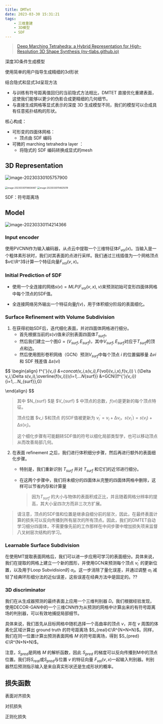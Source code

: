 ```yaml
---
title: DMTet
date: 2023-03-30 15:31:21
tags:
    - 三维重建
    - 3D模型
    - SDF
---
```




> [Deep Marching Tetrahedra: a Hybrid Representation for High-Resolution 3D Shape Synthesis (nv-tlabs.github.io)](https://nv-tlabs.github.io/DMTet/)

深度3D条件生成模型

使用简单的用户指导生成精细的3d形状

结合隐式和显式3d呈现方法

- 与训练有符号距离值回归的当前隐式方法相比，DMTET 直接优化重建表面，这使我们能够以更少的伪影合成更精细的几何细节。
- 与直接生成网格等显式表示的深度 3D 生成模型不同，我们的模型可以合成具有任意拓扑结构的形状。

核心构成：

- 可形变的四面体网格：
    - 顶点由 SDF 编码
- 可微的 marching tetrahedra layer ：
    - 将隐式的 SDF 编码转换成显式的mesh

## 3D Representation

![image-20230330105757900](assets/image-20230330105757900.png)

​     <img src="C:/Users/a1036/Desktop/扩散模型/assets/image-20230330114604467.png" alt="image-20230330114604467" style="zoom:50%;" />     <img src="assets/image-20230330114625019.png" alt="image-20230330114625019" style="zoom:50%;" />

SDF：符号距离场



## Model

![image-20230330114214366](assets/image-20230330114214366.png)

### Input encoder

使用PVCNN作为输入编码器，从点云中提取一个三维特征体$F_{vol}(x)$。当输入是一个粗体素形状时，我们对其表面的点进行采样。我们通过三线插值为一个网格顶点$v∈\R^3$计算一个特征向量$F_{vol}(v, x)$。

### Initial Prediction of SDF

- 使用一个全连接的网络$s(v)=MLP(F_{vol}(v, x), v)$来预测初始可变形四面体网格中每个顶点的SDF值。

- 全连接网络另外输出一个特征向量$f(v)$，用于体积细分阶段的表面细化。

### Surface Refinement with Volume Subdivision

1. 在获得初始SDF后，迭代细化表面，并对四面体网格进行细分。
    - 首先根据当前的$s(v)$值来识别表面四面体$T_{surf}$。
    - 然后我们建立一个图$G = (V_{surf} , E_{surf} )$，其中$V_{surf} , E_{surf}$对应于$T_{surf}$的顶点和边。
    - 然后使用图形卷积网络（GCN）预测$V_{surf}$中每个顶点 $i$ 的位置偏移量 $∆vi$ 和 SDF 残差值 $∆s(vi)$

$$
\begin{align}
f^{'}_{v_i} &=concat(v_i,s(v_i),F_{vol}(v_i,x),f(v_i)) \\
(\Delta v_i,\Delta s(v_i),\overline{f(v_i)})_{i=1,...N_{surf}} &=GCN((f^{'}_{v_i})_{i=1,...N_{surf}},G)


\end{align}
$$



> 其中 $N_{surf} $是 $V_{surf} $ 中顶点的总数，$f(vi)$是更新的每个顶点特征。
>
> 顶点位置 $v_i $和顶点 的SDF值被更新为 $v^{'}_i = v_i + ∆v_i$，$s(v^{'}_i) = s(v_i) + ∆s(v_i)$。
>
> 这个细化步骤有可能翻转SDF值的符号以细化局部类型学，也可以移动顶点从而改善局部几何。

2. 在表面 refinement 之后，我们进行体积细分步骤，然后再进行额外的表面细化步骤。

    - 特别是，我们重新识别 $T_{surf}$ 并对 $T_{surf}$ 和它们的近邻进行细分。

    - 在这两个步骤中，我们将未细分的四面体从完整的四面体网格中删除，这样可以节省内存和计算量

        > 因为$T_{surf}$ 的大小与物体的表面积成正比，并且随着网格分辨率的提高，其大小呈四次方而非三次方扩展。

> 请注意，顶点的SDF值和位置是继承自细分前的层次，因此，在最终表面计算的损失可以反向传播到所有层次的所有顶点。因此，我们的DMTET自动学习细分四面体，不需要像先前的工作那样在中间步骤中增加损失项来监督八叉树层次结构的学习。



### Learnable Surface Subdivision

在使用MT提取表面网格后，我们可以进一步应用可学习的表面细分。具体来说，我们在提取的网格上建立一个新的图形，并使用GCN来预测每个顶点 $v^{'}_i$ 的更新位置，以及用于Loop Subvidision的 $α_i$。这一步消除了量化误差，并通过调整 $α_i$ 减轻了经典环形细分法的近似误差，这些误差在经典方法中是固定的。??

### 3D discriminator

我们在从生成器预测的最终表面上应用一个三维判别器 $D$。我们根据经验发现，使用DECOR-GAN中的一个三维CNN作为从预测的网格中计算出来的有符号距离场的判别器，可以有效地捕捉局部细节。

具体来说，我们首先从目标网格中随机选择一个高曲率的顶点 $v$，并在 $v$ 周围的体素化区域计算出 ground truth 的符号距离场 $S_{real}∈\R^{N×N×N}$。同样，我们在同一位置计算出预测表面网格 $M$ 的符号距离场，得到 $S_{pred}∈\R^{N×N×N}$。

注意，$S_{pred}$是网格 $M$ 的解析函数，因此 $S_{pred}$ 的梯度可以反向传播到M中的顶点位置。我们将$S_{real}$或$S_{pred}$与位置 $v$ 的特征向量 $F_{vol}(v, x)$一起输入判别器。判别器然后预测指示输入是来自真实形状还是生成形状的概率。



## 损失函数

表面对齐损失

对抗损失

正则化损失



